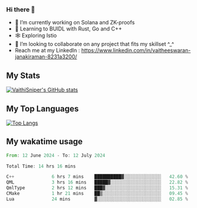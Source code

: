 ### Hi there 👋

- 🔭 I’m currently working on Solana and ZK-proofs
- 📖 Learning to BUIDL with Rust, Go and C++
- 🕸️ Exploring Istio
- 👯 I’m looking to collaborate on any project that fits my skillset ^_^
- Reach me at my LinkedIn : https://www.linkedin.com/in/vaitheeswaran-janakiraman-8231a3200/

## My Stats
[![VaithiSniper's GitHub stats](https://github-readme-stats.vercel.app/api?username=VaithiSniper&hide=stars&theme=radical)](https://github.com/anuraghazra/github-readme-stats)

## My Top Languages

[![Top Langs](https://github-readme-stats.vercel.app/api/top-langs/?username=VaithiSniper&layout=compact)](https://github.com/anuraghazra/github-readme-stats)

## My wakatime usage

<!--START_SECTION:waka-->

```rust
From: 12 June 2024 - To: 12 July 2024

Total Time: 14 hrs 16 mins

C++              6 hrs 7 mins    ██████████▓░░░░░░░░░░░░░░   42.60 %
QML              3 hrs 16 mins   █████▓░░░░░░░░░░░░░░░░░░░   22.82 %
QmlType          2 hrs 12 mins   ███▓░░░░░░░░░░░░░░░░░░░░░   15.31 %
CMake            1 hr 21 mins    ██▒░░░░░░░░░░░░░░░░░░░░░░   09.45 %
Lua              24 mins         ▓░░░░░░░░░░░░░░░░░░░░░░░░   02.85 %
```

<!--END_SECTION:waka-->
